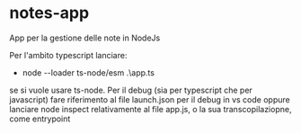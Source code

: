 # notes-app

App per la gestione delle note in NodeJs

Per l'ambito typescript lanciare:

-   node --loader ts-node/esm .\app.ts

se si vuole usare ts-node. Per il debug (sia per typescript che per javascript) fare riferimento al file launch.json per il debug in vs code oppure lanciare node inspect relativamente al file app.js, o la sua transcopilaziopne, come entrypoint
